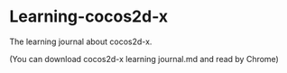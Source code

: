 # Learning-cocos2d-x
The learning journal about cocos2d-x.

(You can download cocos2d-x learning journal.md and read by Chrome)
